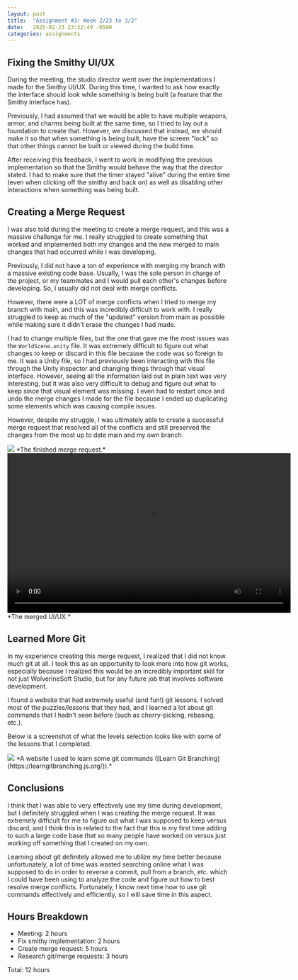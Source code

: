 ```yaml
---
layout: post
title:  "Assignment #3: Week 2/23 to 3/2"
date:   2025-02-23 23:22:49 -0500
categories: assignments
---
```


## Fixing the Smithy UI/UX
During the meeting, the studio director went over the implementations I made for the Smithy UI/UX. During this time, I wanted to ask how exactly the interface should look while something is being built (a feature that the Smithy interface has).

Previously, I had assumed that we would be able to have multiple weapons, armor, and charms being built at the same time, so I tried to lay out a foundation to create that. However, we discussed that instead, we should make it so that when something is being built, have the screen "lock" so that other things cannot be built or viewed during the build time.

After receiving this feedback, I went to work in modifying the previous implementation so that the Smithy would behave the way that the director stated. I had to make sure that the timer stayed "alive" during the entire time (even when clicking off the smithy and back on) as well as disabling other interactions when something was being built.

## Creating a Merge Request
I was also told during the meeting to create a merge request, and this was a massive challenge for me. I really struggled to create something that worked and implemented both my changes and the new merged to main changes that had occurred while I was developing.

Previously, I did not have a ton of experience with merging my branch with a massive existing code base. Usually, I was the sole person in charge of the project, or my teammates and I would pull each other's changes before developing. So, I usually did not deal with merge conflicts.

However, there were a LOT of merge conflicts when I tried to merge my branch with main, and this was incredibly difficult to work with. I really struggled to keep as much of the "updated" version from main as possible while making sure it didn't erase the changes I had made.

I had to change multiple files, but the one that gave me the most issues was the `WorldScene.unity` file. It was extremely difficult to figure out what changes to keep or discard in this file because the code was so foreign to me. It was a Unity file, so I had previously been interacting with this file through the Unity inspector and changing things through that visual interface. However, seeing all the information laid out in plain text was very interesting, but it was also very difficult to debug and figure out what to keep since that visual element was missing. I even had to restart once and undo the merge changes I made for the file because I ended up duplicating some elements which was causing compile issues.

However, despite my struggle, I was ultimately able to create a successful merge request that resolved all of the conflicts and still preserved the changes from the most up to date main and my own branch.

<img src="{{ 'assets/hw3/pr-trying.png' | relative_url }}">
*The finished merge request.*

<video width="640" height="360" controls>
  <source src="{{ 'assets/hw3/finish-merge.mp4' | relative_url }}" type="video/mp4">
  Your browser does not support the video tag.
</video>
*The merged UI/UX.*

## Learned More Git
In my experience creating this merge request, I realized that I did not know much git at all. I took this as an opportunity to look more into how git works, especially because I realized this would be an incredibly important skill for not just WolverineSoft Studio, but for any future job that involves software development.

I found a website that had extremely useful (and fun!) git lessons. I solved most of the puzzles/lessons that they had, and I learned a lot about git commands that I hadn't seen before (such as cherry-picking, rebasing, etc.).

Below is a screenshot of what the levels selection looks like with some of the lessons that I completed.

<img src="{{ 'assets/hw3/learn-git.png' | relative_url }}">
*A website I used to learn some git commands ([Learn Git Branching](https://learngitbranching.js.org/)).*

## Conclusions
I think that I was able to very effectively use my time during development, but I definitely struggled when I was creating the merge request. It was extremely difficult for me to figure out what I was supposed to keep versus discard, and I think this is related to the fact that this is my first time adding to such a large code base that so many people have worked on versus just working off something that I created on my own.

Learning about git definitely allowed me to utilize my time better because unfortunately, a lot of time was wasted searching online what I was supposed to do in order to reverse a commit, pull from a branch, etc. which I could have been using to analyze the code and figure out how to best resolve merge conflicts. Fortunately, I know next time how to use git commands effectively and efficiently, so I will save time in this aspect.

## Hours Breakdown
- Meeting: 2 hours
- Fix smithy implementation: 2 hours
- Create merge request: 5 hours
- Research git/merge requests: 3 hours

Total: 12 hours